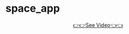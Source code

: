 # space_app



<div align="center"> <a href="https://drive.google.com/file/d/1ePYgghCPKymtmHkQAaJ5W_knemOnXNUR/view?usp=drivesdk">👉👉See Video👈👈</a></div>
